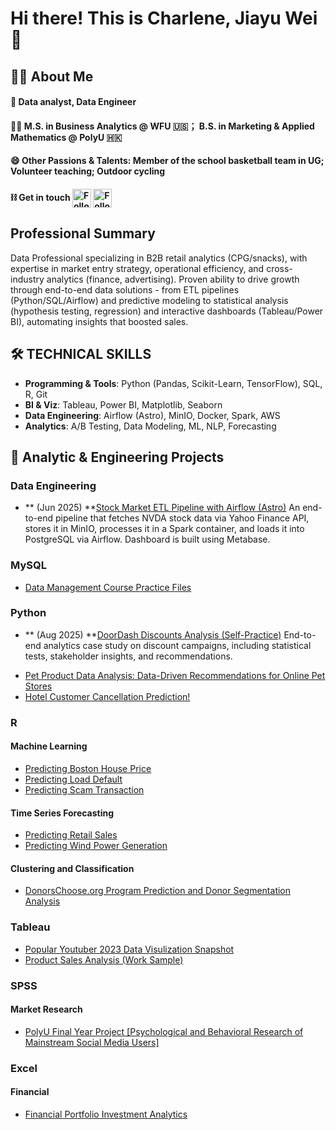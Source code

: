 # Hi there! This is Charlene, Jiayu Wei 💃

## 🏃‍♀️ About Me 
#### 💼 Data analyst, Data Engineer
#### 👩‍🎓 M.S. in Business Analytics @ WFU 🇺🇸； B.S. in Marketing & Applied Mathematics @ PolyU 🇭🇰 
#### 😄 Other Passions & Talents: Member of the school basketball team in UG; Volunteer teaching; Outdoor cycling
#### ⛓️ Get in touch  [<img src="https://raw.githubusercontent.com/Raymo111/Raymo111/master/socials/linkedin.png" height="30em" align="center" alt="Follow Charlene on LinkedIn" title="Follow Raymo111 on LinkedIn"/>](https://www.linkedin.com/in/charlene-jiayu/)   [<img src="https://raw.githubusercontent.com/Raymo111/Raymo111/master/socials/instagram.svg" height="30em" align="center" alt="Follow Raymo111 on Instagram" title="Follow Raymo111 on Instagram"/>](https://www.instagram.com/wei.charlene/)

## Professional Summary
Data Professional specializing in B2B retail analytics (CPG/snacks), with expertise in market entry strategy, operational efficiency, and cross-industry analytics (finance, advertising). Proven ability to drive growth through end-to-end data solutions - from ETL pipelines (Python/SQL/Airflow) and predictive modeling to statistical analysis (hypothesis testing, regression) and interactive dashboards (Tableau/Power BI), automating insights that boosted sales.


## 🛠 TECHNICAL SKILLS 
- **Programming & Tools**: Python (Pandas, Scikit-Learn, TensorFlow), SQL, R, Git  
- **BI & Viz**: Tableau, Power BI, Matplotlib, Seaborn  
- **Data Engineering**: Airflow (Astro), MinIO, Docker, Spark, AWS  
- **Analytics**: A/B Testing, Data Modeling, ML, NLP, Forecasting

## 📁 Analytic & Engineering Projects

### Data Engineering
* ** (Jun 2025) **[Stock Market ETL Pipeline with Airflow (Astro)](https://github.com/Charlene7Ww/airflow-stock-etl)
An end-to-end pipeline that fetches NVDA stock data via Yahoo Finance API, stores it in MinIO, processes it in a Spark container, and loads it into PostgreSQL via Airflow. Dashboard is built using Metabase.

### MySQL
* [Data Management Course Practice Files](https://github.com/Charlene7Ww/sql_course)

### Python
- ** (Aug 2025) **[DoorDash Discounts Analysis (Self-Practice)](https://github.com/Charlene7Ww/dd_case_study)
  End-to-end analytics case study on discount campaigns, including statistical tests, stakeholder insights, and recommendations.

* [Pet Product Data Analysis: Data-Driven Recommendations for Online Pet Stores](https://github.com/Charlene7Ww/da_competition)
* [Hotel Customer Cancellation Prediction!](https://github.com/Charlene7Ww/Hotel-Cancelation-Rate-Prediction)
  
### R 
#### Machine Learning
* [Predicting Boston House Price](https://github.com/Charlene7Ww/Boston_house_pred)
* [Predicting Load Default](https://github.com/Charlene7Ww/ml_loan_default)
* [Predicting Scam Transaction](https://github.com/Charlene7Ww/scam_transfer)

#### Time Series Forecasting
* [Predicting Retail Sales](https://github.com/Charlene7Ww/Wind_Power_TS/tree/main/Retail_predict)
* [Predicting Wind Power Generation](https://github.com/Charlene7Ww/Wind_Power_TS/tree/main/PowerTS)

#### Clustering and Classification
* [DonorsChoose.org Program Prediction and Donor Segmentation Analysis](https://github.com/Charlene7Ww/DonorsChoose)

### Tableau
* [Popular Youtuber 2023 Data Visulization Snapshot](https://github.com/Charlene7Ww/da_competition/tree/main/youtube)
* [Product Sales Analysis (Work Sample)](https://public.tableau.com/app/profile/jiayu.wei/viz/WorkSample_17199773637810/Dashboard)

### SPSS
#### Market Research
* [PolyU Final Year Project [Psychological and Behavioral Research of Mainstream Social Media Users]](https://github.com/Charlene7Ww/fyp)

### Excel
#### Financial
* [Financial Portfolio Investment Analytics](https://github.com/Charlene7Ww/excel/tree/main/Finanacial)
